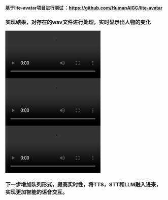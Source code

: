 #### 基于lite-avatar项目进行测试 ：https://github.com/HumanAIGC/lite-avatar

### 实现结果，对存在的wav文件进行处理，实时显示出人物的变化

![效果演示](1.mp4)
![效果演示](2.mp4)
<video src="1.mp4"></video>

### 下一步增加队列形式，提高实时性，将TTS，STT和LLM融入进来，实现更加智能的语音交互。